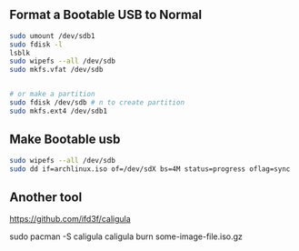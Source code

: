 ## Format a Bootable USB to Normal

```bash
sudo umount /dev/sdb1
sudo fdisk -l
lsblk
sudo wipefs --all /dev/sdb
sudo mkfs.vfat /dev/sdb
```




```bash

# or make a partition
sudo fdisk /dev/sdb # n to create partition
sudo mkfs.ext4 /dev/sdb1

```


## Make Bootable usb

```bash
sudo wipefs --all /dev/sdb
sudo dd if=archlinux.iso of=/dev/sdX bs=4M status=progress oflag=sync
```

## Another tool

https://github.com/ifd3f/caligula

sudo pacman -S caligula
caligula burn some-image-file.iso.gz
